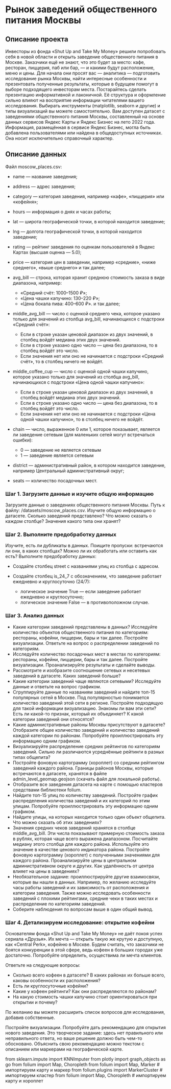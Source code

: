 
# Рынок заведений общественного питания Москвы
## Описание проекта
Инвесторы из фонда «Shut Up and Take My Money» решили попробовать себя в новой области и открыть заведение общественного питания в Москве. Заказчики ещё не знают, что это будет за место: кафе, ресторан, пиццерия, паб или бар, — и какими будут расположение, меню и цены.
Для начала они просят вас — аналитика — подготовить исследование рынка Москвы, найти интересные особенности и презентовать полученные результаты, которые в будущем помогут в выборе подходящего инвесторам места.
Постарайтесь сделать презентацию информативной и лаконичной. Её структура и оформление сильно влияют на восприятие информации читателями вашего исследования. Выбирать инструменты (matplotlib, seaborn и другие) и типы визуализаций вы можете самостоятельно.
Вам доступен датасет с заведениями общественного питания Москвы, составленный на основе данных сервисов Яндекс Карты и Яндекс Бизнес на лето 2022 года. Информация, размещённая в сервисе Яндекс Бизнес, могла быть добавлена пользователями или найдена в общедоступных источниках. Она носит исключительно справочный характер.
## Описание данных

Файл moscow_places.csv:
 - name — название заведения;
 - address — адрес заведения;
 - category — категория заведения, например «кафе», «пиццерия» или «кофейня»;
 - hours — информация о днях и часах работы;
 - lat — широта географической точки, в которой находится заведение;
 - lng — долгота географической точки, в которой находится заведение;
 - rating — рейтинг заведения по оценкам пользователей в Яндекс Картах (высшая оценка — 5.0);
 - price — категория цен в заведении, например «средние», «ниже среднего», «выше среднего» и так далее;
 - avg_bill — строка, которая хранит среднюю стоимость заказа в виде диапазона, например:

   - «Средний счёт: 1000–1500 ₽»;
   - «Цена чашки капучино: 130–220 ₽»;
   - «Цена бокала пива: 400–600 ₽».
      и так далее;
 
 - middle_avg_bill — число с оценкой среднего чека, которое указано только для значений из столбца avg_bill, начинающихся с подстроки «Средний счёт»:
   - Если в строке указан ценовой диапазон из двух значений, в столбец войдёт медиана этих двух значений.
   - Если в строке указано одно число — цена без диапазона, то в столбец войдёт это число.
   - Если значения нет или оно не начинается с подстроки «Средний счёт», то в столбец ничего не войдёт.
 - middle_coffee_cup — число с оценкой одной чашки капучино, которое указано только для значений из столбца avg_bill, начинающихся с подстроки «Цена одной чашки капучино»:
   - Если в строке указан ценовой диапазон из двух значений, в столбец войдёт медиана этих двух значений.
   - Если в строке указано одно число — цена без диапазона, то в столбец войдёт это число.
   - Если значения нет или оно не начинается с подстроки «Цена одной чашки капучино», то в столбец ничего не войдёт.
 - chain — число, выраженное 0 или 1, которое показывает, является ли заведение сетевым (для маленьких сетей могут встречаться ошибки):
   - 0 — заведение не является сетевым
   - 1 — заведение является сетевым
 
 - district — административный район, в котором находится заведение, например Центральный административный округ;
 - seats — количество посадочных мест.

### Шаг 1. Загрузите данные и изучите общую информацию
Загрузите данные о заведениях общественного питания Москвы.
Путь к файлу: /datasets/moscow_places.csv. 
Изучите общую информацию о датасете. Сколько заведений представлено? Что можно сказать о каждом столбце? Значения какого типа они хранят? 
### Шаг 2. Выполните предобработку данных
Изучите, есть ли дубликаты в данных. Поищите пропуски: встречаются ли они, в каких столбцах? Можно ли их обработать или оставить как есть?
Выполните предобработку данных:
 - Создайте столбец street с названиями улиц из столбца с адресом.
 - Создайте столбец is_24_7 с обозначением, что заведение работает ежедневно и круглосуточно (24/7):

   - логическое значение True — если заведение работает ежедневно и круглосуточно;
   - логическое значение False — в противоположном случае.
### Шаг 3. Анализ данных
 - Какие категории заведений представлены в данных? Исследуйте количество объектов общественного питания по категориям: рестораны, кофейни, пиццерии, бары и так далее. Постройте визуализации. Ответьте на вопрос о распределении заведений по категориям.
 - Исследуйте количество посадочных мест в местах по категориям: рестораны, кофейни, пиццерии, бары и так далее. Постройте визуализации. Проанализируйте результаты и сделайте выводы.
 - Рассмотрите и изобразите соотношение сетевых и несетевых заведений в датасете. Каких заведений больше?
 - Какие категории заведений чаще являются сетевыми? Исследуйте данные и ответьте на вопрос графиком.
 - Сгруппируйте данные по названиям заведений и найдите топ-15 популярных сетей в Москве. Под популярностью понимается количество заведений этой сети в регионе. Постройте подходящую для такой информации визуализацию. Знакомы ли вам эти сети? Есть ли какой-то признак, который их объединяет? К какой категории заведений они относятся?
 - Какие административные районы Москвы присутствуют в датасете? Отобразите общее количество заведений и количество заведений каждой категории по районам. Попробуйте проиллюстрировать эту информацию одним графиком.
 - Визуализируйте распределение средних рейтингов по категориям заведений. Сильно ли различаются усреднённые рейтинги в разных типах общепита?
 - Постройте фоновую картограмму (хороплет) со средним рейтингом заведений каждого района. Границы районов Москвы, которые встречаются в датасете, хранятся в файле admin_level_geomap.geojson (скачать файл для локальной работы).
 - Отобразите все заведения датасета на карте с помощью кластеров средствами библиотеки folium.
 - Найдите топ-15 улиц по количеству заведений. Постройте график распределения количества заведений и их категорий по этим улицам. Попробуйте проиллюстрировать эту информацию одним графиком.
 - Найдите улицы, на которых находится только один объект общепита. Что можно сказать об этих заведениях?
 - Значения средних чеков заведений хранятся в столбце middle_avg_bill. Эти числа показывают примерную стоимость заказа в рублях, которая чаще всего выражена диапазоном. Посчитайте медиану этого столбца для каждого района. Используйте это значение в качестве ценового индикатора района. Постройте фоновую картограмму (хороплет) с полученными значениями для каждого района. Проанализируйте цены в центральном административном округе и других. Как удалённость от центра влияет на цены в заведениях?
 - Необязательное задание: проиллюстрируйте другие взаимосвязи, которые вы нашли в данных. Например, по желанию исследуйте часы работы заведений и их зависимость от расположения и категории заведения. Также можно исследовать особенности заведений с плохими рейтингами, средние чеки в таких местах и распределение по категориям заведений.
 - Соберите наблюдения по вопросам выше в один общий вывод.
### Шаг 4. Детализируем исследование: открытие кофейни
Основателям фонда «Shut Up and Take My Money» не даёт покоя успех сериала «Друзья». Их мечта — открыть такую же крутую и доступную, как «Central Perk», кофейню в Москве. Будем считать, что заказчики не боятся конкуренции в этой сфере, ведь кофеен в больших городах уже достаточно. Попробуйте определить, осуществима ли мечта клиентов.

Ответьте на следующие вопросы:
 - Сколько всего кофеен в датасете? В каких районах их больше всего, каковы особенности их расположения?
 - Есть ли круглосуточные кофейни?
 - Какие у кофеен рейтинги? Как они распределяются по районам?
 - На какую стоимость чашки капучино стоит ориентироваться при открытии и почему?

По желанию вы можете расширить список вопросов для исследования, добавив собственные.

Постройте визуализации. Попробуйте дать рекомендацию для открытия нового заведения. Это творческое задание: здесь нет правильного или неправильного ответа, но ваше решение должно быть чем-то обосновано. Объяснить свою рекомендацию можно текстом с описанием или маркерами на географической карте.


from sklearn.impute import KNNImputer
from plotly import graph_objects as go
from folium import Map, Choropleth
from folium import Map, Marker # импортируем карту и маркер
from folium.plugins import MarkerCluster # импортируем кластер
from folium import Map, Choropleth # импортируем карту и хороплет
